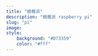 ```yaml
---
title: "樹莓派"
description: "樹莓派 raspberry pi"
slug: "pi"
image: 
style:
    background: "#D73359"
    color: "#fff"
---
```

